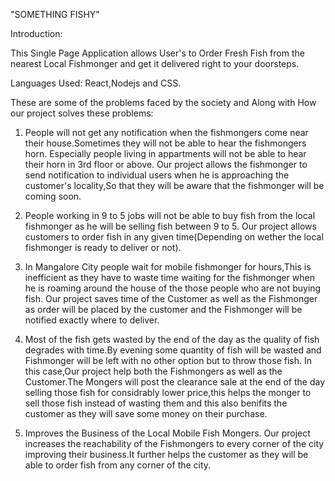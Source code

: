 "SOMETHING FISHY" 

Introduction:

This Single Page Application allows User's to Order Fresh Fish from the nearest Local Fishmonger and get it delivered right to your doorsteps.  

Languages Used: React,Nodejs and CSS.

These are some of the problems faced by the society and Along with How our project solves these problems:

1.	People will not get any notification when the fishmongers come near their house.Sometimes they will not be able to hear the fishmongers horn.
	Especially people living in appartments will not be able to hear their horn in 3rd floor or above.
	Our project allows the fishmonger to send notification to individual users when he is approaching the customer's locality,So that they will be 
	aware that the fishmonger will be coming soon.
	
2.	People working in 9 to 5 jobs will not be able to buy fish from the local fishmonger as he will be selling fish between 9 to 5.
	Our project allows customers to order fish in any given time(Depending on wether the local fishmonger is ready to deliver or not).
	
3.	In Mangalore City people wait for mobile fishmonger for hours,This is inefficient as they have to waste time waiting for the fishmonger when he is
	roaming around the house of the those people who are not buying fish.
	Our project saves time of the Customer as well as the Fishmonger as order will be placed by the customer and the 
	Fishmonger will be notified exactly where to deliver.
	
4.	Most of the fish gets wasted by the end of the day as the quality of fish degrades with time.By evening some quantity of fish will be wasted and Fishmonger 
	will be left with no other option but to throw those fish.
	In this case,Our project help both the Fishmongers as well as the Customer.The Mongers will post the clearance sale at the end of the day selling those fish 
	for considrably lower price,this helps the monger to sell those fish instead of wasting them and this also benifits the customer as they will save some money
	on their purchase.
	
5.	Improves the Business of the Local Mobile Fish Mongers.
	Our project increases the reachability of the Fishmongers to every corner of the city improving their business.It further helps the customer as
	they will be able to order fish from any corner of the city.
